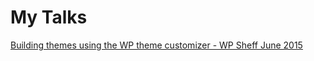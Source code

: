 # My Talks

[Building themes using the WP theme customizer - WP Sheff June 2015](https://speakerdeck.com/davetgreen/building-themes-using-the-wp-theme-customizer)
